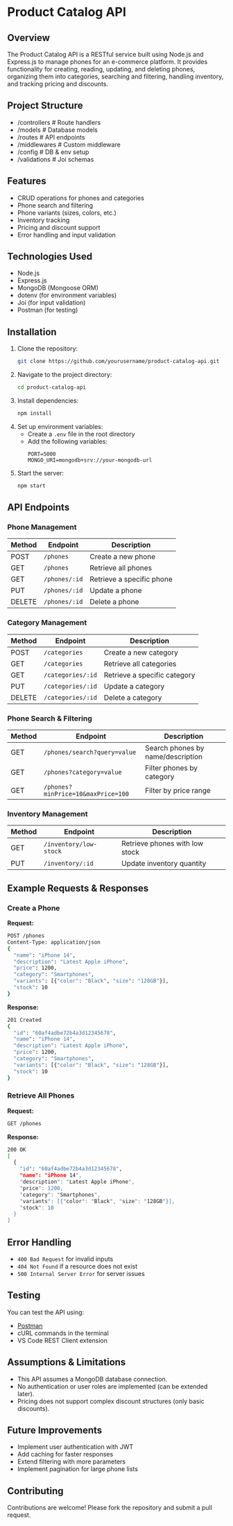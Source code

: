 # Product Catalog API

## Overview
The Product Catalog API is a RESTful service built using Node.js and Express.js to manage phones for an e-commerce platform. It provides functionality for creating, reading, updating, and deleting phones, organizing them into categories, searching and filtering, handling inventory, and tracking pricing and discounts.
## Project Structure
- /controllers # Route handlers
- /models # Database models
- /routes # API endpoints
- /middlewares # Custom middleware
- /config # DB & env setup
- /validations # Joi schemas

## Features
- CRUD operations for phones and categories
- Phone search and filtering
- Phone variants (sizes, colors, etc.)
- Inventory tracking
- Pricing and discount support
- Error handling and input validation

## Technologies Used
- Node.js
- Express.js
- MongoDB (Mongoose ORM)
- dotenv (for environment variables)
- Joi (for input validation)
- Postman (for testing)

## Installation

1. Clone the repository:
   ```sh
   git clone https://github.com/yourusername/product-catalog-api.git
   ```
2. Navigate to the project directory:
   ```sh
   cd product-catalog-api
   ```
3. Install dependencies:
   ```sh
   npm install
   ```
4. Set up environment variables:
   - Create a `.env` file in the root directory
   - Add the following variables:
     ```env
     PORT=5000
     MONGO_URI=mongodb+srv://your-mongodb-url
     ```
5. Start the server:
   ```sh
   npm start
   ```

## API Endpoints

### Phone Management
| Method | Endpoint          | Description                      |
|--------|------------------|----------------------------------|
| POST   | `/phones`      | Create a new phone            |
| GET    | `/phones`      | Retrieve all phones           |
| GET    | `/phones/:id`  | Retrieve a specific phone     |
| PUT    | `/phones/:id`  | Update a phone                |
| DELETE | `/phones/:id`  | Delete a phone                |

### Category Management
| Method | Endpoint         | Description                      |
|--------|-----------------|----------------------------------|
| POST   | `/categories`   | Create a new category           |
| GET    | `/categories`   | Retrieve all categories         |
| GET    | `/categories/:id` | Retrieve a specific category   |
| PUT    | `/categories/:id` | Update a category              |
| DELETE | `/categories/:id` | Delete a category              |

### Phone Search & Filtering
| Method | Endpoint          | Description                              |
|--------|------------------|------------------------------------------|
| GET    | `/phones/search?query=value` | Search phones by name/description |
| GET    | `/phones?category=value`     | Filter phones by category         |
| GET    | `/phones?minPrice=10&maxPrice=100` | Filter by price range |

### Inventory Management
| Method | Endpoint              | Description                              |
|--------|----------------------|------------------------------------------|
| GET    | `/inventory/low-stock` | Retrieve phones with low stock       |
| PUT    | `/inventory/:id`      | Update inventory quantity              |

## Example Requests & Responses

### Create a Phone
**Request:**
```sh
POST /phones
Content-Type: application/json
{
  "name": "iPhone 14",
  "description": "Latest Apple iPhone",
  "price": 1200,
  "category": "Smartphones",
  "variants": [{"color": "Black", "size": "128GB"}],
  "stock": 10
}
```

**Response:**
```sh
201 Created
{
  "id": "60af4adbe72b4a3d12345678",
  "name": "iPhone 14",
  "description": "Latest Apple iPhone",
  "price": 1200,
  "category": "Smartphones",
  "variants": [{"color": "Black", "size": "128GB"}],
  "stock": 10
}
```

### Retrieve All Phones
**Request:**
```sh
GET /phones
```

**Response:**
```sh
200 OK
[
  {
    "id": "60af4adbe72b4a3d12345678",
    "name": "iPhone 14",
    "description": "Latest Apple iPhone",
    "price": 1200,
    "category": "Smartphones",
    "variants": [{"color": "Black", "size": "128GB"}],
    "stock": 10
  }
]
```



## Error Handling
- `400 Bad Request` for invalid inputs
- `404 Not Found` if a resource does not exist
- `500 Internal Server Error` for server issues

## Testing
You can test the API using:
- [Postman](https://www.postman.com/)
- cURL commands in the terminal
- VS Code REST Client extension

## Assumptions & Limitations
- This API assumes a MongoDB database connection.
- No authentication or user roles are implemented (can be extended later).
- Pricing does not support complex discount structures (only basic discounts).

## Future Improvements
- Implement user authentication with JWT
- Add caching for faster responses
- Extend filtering with more parameters
- Implement pagination for large phone lists

## Contributing
Contributions are welcome! Please fork the repository and submit a pull request.
   
